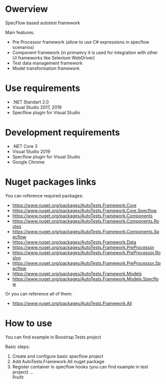 # Owerview

SpecFlow based autotest framework

Main features:
- Pre Processor framework (allow to use C# expressions in specflow scenarios)
- Component framework (in primamry it is used for integration with other UI frameworks like Selenium WebDriver)
- Test data management framework
- Model transformation framework

# Use requirements
- .NET Standart 2.0
- Visual Studio 2017, 2019
- Specflow plugin for Visual Studio

# Development requirements
- .NET Core 3
- Visual Studio 2019
- Specflow plugin for Visual Studio
- Google Chrome

# Nuget packages links  
You can reference required packages:  
- https://www.nuget.org/packages/AutoTests.Framework.Core
- https://www.nuget.org/packages/AutoTests.Framework.Core.Specflow
- https://www.nuget.org/packages/AutoTests.Framework.Components
- https://www.nuget.org/packages/AutoTests.Framework.Components.Routes
- https://www.nuget.org/packages/AutoTests.Framework.Components.Specflow
- https://www.nuget.org/packages/AutoTests.Framework.Data
- https://www.nuget.org/packages/AutoTests.Framework.PreProcessor
- https://www.nuget.org/packages/AutoTests.Framework.PreProcessor.Roslyn
- https://www.nuget.org/packages/AutoTests.Framework.PreProcessor.Specflow
- https://www.nuget.org/packages/AutoTests.Framework.Models
- https://www.nuget.org/packages/AutoTests.Framework.Models.Specflow

Or you can reference all of them:  
- https://www.nuget.org/packages/AutoTests.Framework.All

# How to use
You can find example in Boostrap.Tests project  

Basic steps:
1) Create and configure basic specflow project
2) Add AutoTests.Framework.All nuget package
3) Register container in specflow hooks (you can find example in test project)
...  
Profit

